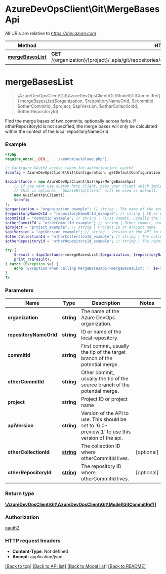 # AzureDevOpsClient\Git\MergeBasesApi

All URIs are relative to *https://dev.azure.com*

Method | HTTP request | Description
------------- | ------------- | -------------
[**mergeBasesList**](MergeBasesApi.md#mergeBasesList) | **GET** /{organization}/{project}/_apis/git/repositories/{repositoryNameOrId}/commits/{commitId}/mergebases | 


# **mergeBasesList**
> \AzureDevOpsClient\Git\AzureDevOpsClient\Git\Model\GitCommitRef[] mergeBasesList($organization, $repositoryNameOrId, $commitId, $otherCommitId, $project, $apiVersion, $otherCollectionId, $otherRepositoryId)



Find the merge bases of two commits, optionally across forks. If otherRepositoryId is not specified, the merge bases will only be calculated within the context of the local repositoryNameOrId.

### Example
```php
<?php
require_once(__DIR__ . '/vendor/autoload.php');

// Configure OAuth2 access token for authorization: oauth2
$config = AzureDevOpsClient\Git\Configuration::getDefaultConfiguration()->setAccessToken('YOUR_ACCESS_TOKEN');

$apiInstance = new AzureDevOpsClient\Git\Api\MergeBasesApi(
    // If you want use custom http client, pass your client which implements `GuzzleHttp\ClientInterface`.
    // This is optional, `GuzzleHttp\Client` will be used as default.
    new GuzzleHttp\Client(),
    $config
);
$organization = "organization_example"; // string | The name of the Azure DevOps organization.
$repositoryNameOrId = "repositoryNameOrId_example"; // string | ID or name of the local repository.
$commitId = "commitId_example"; // string | First commit, usually the tip of the target branch of the potential merge.
$otherCommitId = "otherCommitId_example"; // string | Other commit, usually the tip of the source branch of the potential merge.
$project = "project_example"; // string | Project ID or project name
$apiVersion = "apiVersion_example"; // string | Version of the API to use.  This should be set to '6.0-preview.1' to use this version of the api.
$otherCollectionId = "otherCollectionId_example"; // string | The collection ID where otherCommitId lives.
$otherRepositoryId = "otherRepositoryId_example"; // string | The repository ID where otherCommitId lives.

try {
    $result = $apiInstance->mergeBasesList($organization, $repositoryNameOrId, $commitId, $otherCommitId, $project, $apiVersion, $otherCollectionId, $otherRepositoryId);
    print_r($result);
} catch (Exception $e) {
    echo 'Exception when calling MergeBasesApi->mergeBasesList: ', $e->getMessage(), PHP_EOL;
}
?>
```

### Parameters

Name | Type | Description  | Notes
------------- | ------------- | ------------- | -------------
 **organization** | **string**| The name of the Azure DevOps organization. |
 **repositoryNameOrId** | **string**| ID or name of the local repository. |
 **commitId** | **string**| First commit, usually the tip of the target branch of the potential merge. |
 **otherCommitId** | **string**| Other commit, usually the tip of the source branch of the potential merge. |
 **project** | **string**| Project ID or project name |
 **apiVersion** | **string**| Version of the API to use.  This should be set to &#39;6.0-preview.1&#39; to use this version of the api. |
 **otherCollectionId** | [**string**](../Model/.md)| The collection ID where otherCommitId lives. | [optional]
 **otherRepositoryId** | [**string**](../Model/.md)| The repository ID where otherCommitId lives. | [optional]

### Return type

[**\AzureDevOpsClient\Git\AzureDevOpsClient\Git\Model\GitCommitRef[]**](../Model/GitCommitRef.md)

### Authorization

[oauth2](../../README.md#oauth2)

### HTTP request headers

 - **Content-Type**: Not defined
 - **Accept**: application/json

[[Back to top]](#) [[Back to API list]](../../README.md#documentation-for-api-endpoints) [[Back to Model list]](../../README.md#documentation-for-models) [[Back to README]](../../README.md)

